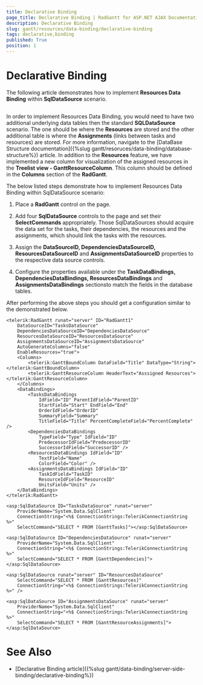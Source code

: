 ```yaml
---
title: Declarative Binding
page_title: Declarative Binding | RadGantt for ASP.NET AJAX Documentation
description: Declarative Binding
slug: gantt/resources/data-binding/declarative-binding
tags: declarative,binding
published: True
position: 1
---
```


# Declarative Binding

The following article demonstrates how to implement **Resources Data Binding** within **SqlDataSource** scenario.

## 

In order to implement Resources Data Binding, you would need to have two additional underlying data tables then the standard **SQLDataSource** scenario. The one should be where the **Resources** are stored and the other additional table is where the **Assignments** (links between tasks and resources) are stored. For more information, navigate to the [DataBase Structure documentation]({%slug gantt/resoruces/data-binding/database-structure%}) article. In addition to the **Resources** feature, we have implemented a new column for visualization of the assigned resources in the **Treelist view - GanttResourceColumn**. This column should be defined in the **Columns** section of the **RadGantt**.

The below listed steps demonstrate how to implement Resources Data Binding within SqlDataSource scenario:

1. Place a **RadGantt** control on the page.

1. Add four **SqlDataSource** controls to the page and set their **SelectCommands** appropriately. Those SqlDataSources should acquire the data set for the tasks, their dependencies, the resources and the assignments, which should link the tasks with the resources.

1. Assign the **DataSourceID, DependenciesDataSourceID, ResourcesDataSourceID** and **AssignmentsDataSourceID** properties to the respective data source controls.

1. Configure the properties available under the **TaskDataBindings, DependenciesDataBindings, ResourcesDataBindings** and **AssignmentsDataBindings** sectionsto match the fields in the database tables.

After performing the above steps you should get a configuration similar to the demonstrated below.


````ASP.NET
<telerik:RadGantt runat="server" ID="RadGantt1"
    DataSourceID="TasksDataSource"
    DependenciesDataSourceID="DependenciesDataSource"
    ResourcesDataSourceID="ResourcesDataSource"
    AssignmentsDataSourceID="AssignmentsDataSource"
    AutoGenerateColumns="false"
    EnableResources="true">
    <Columns>
        <telerik:GanttBoundColumn DataField="Title" DataType="String"></telerik:GanttBoundColumn>
        <telerik:GanttResourceColumn HeaderText="Asssigned Resources"></telerik:GanttResourceColumn>
    </Columns>
    <DataBindings>
        <TasksDataBindings
            IdField="ID" ParentIdField="ParentID"
            StartField="Start" EndField="End"
            OrderIdField="OrderID"
            SummaryField="Summary"
            TitleField="Title" PercentCompleteField="PercentComplete" />
        <DependenciesDataBindings
            TypeField="Type" IdField="ID"
            PredecessorIdField="PredecessorID"
            SuccessorIdField="SuccessorID" />
        <ResourcesDataBindings IdField="ID"
            TextField="Name"
            ColorField="Color" />
        <AssignmentsDataBindings IdField="ID"
            TaskIdField="TaskID"
            ResourceIdField="ResourceID"
            UnitsField="Units" />
    </DataBindings>
</telerik:RadGantt>

<asp:SqlDataSource ID="TasksDataSource" runat="server"
    ProviderName="System.Data.SqlClient"
    ConnectionString="<%$ ConnectionStrings:TelerikConnectionString %>"
    SelectCommand="SELECT * FROM [GanttTasks]"></asp:SqlDataSource>

<asp:SqlDataSource ID="DependenciesDataSource" runat="server"
    ProviderName="System.Data.SqlClient"
    ConnectionString="<%$ ConnectionStrings:TelerikConnectionString %>"
    SelectCommand="SELECT * FROM [GanttDependencies]"></asp:SqlDataSource>

<asp:SqlDataSource runat="server" ID="ResourcesDataSource"
    SelectCommand="SELECT * FROM [GanttResources]"
    ConnectionString="<%$ ConnectionStrings:TelerikConnectionString %>" />

<asp:SqlDataSource ID="AssignmentsDataSource" runat="server"
    ProviderName="System.Data.SqlClient"
    ConnectionString="<%$ ConnectionStrings:TelerikConnectionString %>"
    SelectCommand="SELECT * FROM [GanttResourceAssignments]"></asp:SqlDataSource>
````


# See Also

 * [Declarative Binding article]({%slug gantt/data-binding/server-side-binding/declarative-binding%})
